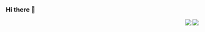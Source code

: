 ### Hi there 👋
<div align="right" style="width:100px; display:inline" >

<div style="display:block"><img align="right" src="https://img.shields.io/badge/Language-Python-brightgreen?style=flat&logo=c%2b%2b" /></div>
<div style="display:block"><img align="right" src="https://img.shields.io/badge/Platform-Linux-brightgreen?style=flat&logo=red%20hat" /></div>
</div>

